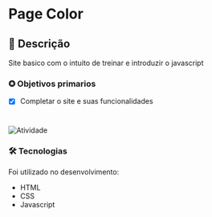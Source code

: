 # Page Color

##  📖 Descrição    
<p>Site basico com o intuito de treinar e introduzir o javascript</p>

### ✪ Objetivos primarios

- [x] Completar o site e suas funcionalidades

#
![Atividade](https://i.imgur.com/ZIv4q0f.png)

### 🛠 Tecnologias

Foi utilizado no desenvolvimento:
- HTML
- CSS
- Javascript
